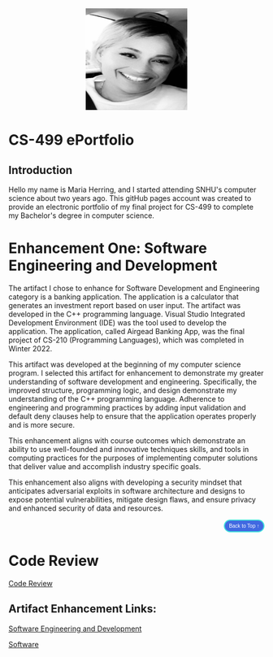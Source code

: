 <center>
  <img src="profile.jpg" height=200 width=200>
</center>

# CS-499 ePortfolio

## **Introduction**
   Hello my name is Maria Herring, and I started attending SNHU's computer science about two years ago. 
   This gitHub pages account was created to provide an electronic portfolio of my 
   final project for CS-499 to complete my Bachelor's degree in computer science.  
   

# **Enhancement One: Software Engineering and Development**
  The artifact I chose to enhance for Software Development and Engineering category is a banking application. The application is a calculator that generates an investment 
  report based on user input. The artifact was developed in the C++ programming language. Visual Studio Integrated Development Environment (IDE) was the tool used to develop 
  the application. The application, called Airgead Banking App, was the final project of CS-210 (Programming Languages), which was completed in Winter 2022. 
  
  This artifact was developed at the beginning of my computer science program. I selected this artifact for enhancement to demonstrate my greater understanding of software 
  development and engineering. Specifically, the improved structure, programming logic, and design demonstrate my understanding of the C++ programming language. 
  Adherence to engineering and programming practices by adding input validation and default deny clauses help to ensure that the application operates properly and is 
  more secure. 

  This enhancement aligns with course outcomes which demonstrate an ability to use well-founded and innovative techniques skills, and tools in computing practices for the 
  purposes of implementing computer solutions that deliver value and accomplish industry specific goals.
  
  This enhancement also aligns with developing a security mindset that anticipates adversarial 
  exploits in software architecture and designs to expose potential vulnerabilities, mitigate design flaws, and ensure privacy and enhanced security of data and resources.

<div style="text-align: right;">
    <a href="#">
        <button style="font-size: 10px; font-weight: 500; background: #4169e1; color: #ffffff; border-radius: 50px; border-style: solid; border-color: #41e1dc; padding: 5px 8px;">Back to Top &#8593;</button>
    </a>
</div>

# **Code Review**

[Code Review](https://youtu.be/6cdXHpRNkXQ)

## Artifact Enhancement Links:

[Software Engineering and Development](https://github.com/sdmnh1/Enhancement-One)

[Software](https://github.com/sdmnh1/sdmnh1.github.io/blob/main/CS210.md)
